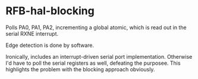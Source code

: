 # RFB-hal-blocking

Polls PA0, PA1, PA2, incrementing a global atomic,
which is read out in the serial RXNE interrupt.

Edge detection is done by software.

Ironically, includes an interrupt-driven serial port implementation.
Otherwise I'd have to poll the serial registers as well, defeating the purposee.
This highlights the problem with the blocking approach obviously.
